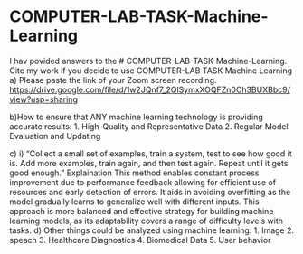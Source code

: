 # COMPUTER-LAB-TASK-Machine-Learning

I hav povided answers to the # COMPUTER-LAB-TASK-Machine-Learning. Cite my work if you decide to use
COMPUTER-LAB TASK
Machine Learning
    a) Please paste the link of your Zoom screen recording.
       https://drive.google.com/file/d/1w2JQnf7_2QlSymxXOQFZn0Ch3BUXBbc9/view?usp=sharing


b)How to ensure that ANY machine learning technology is providing accurate results:
    1. High-Quality and Representative Data
    2. Regular Model Evaluation and Updating

c)
i) “Collect a small set of examples, train a system, test to see how good it is. Add more examples, train again, and then test again. Repeat until it gets good enough.”
Explaination
This method enables constant process improvement due to performance feedback allowing for efficient use of resources and early detection of errors. It aids in avoiding overfitting as the model gradually learns to generalize well with different inputs. This approach is more balanced and effective strategy for building machine learning models, as its adaptability covers a range of difficulty levels with tasks.
d) Other things could be analyzed using machine learning:
    1. Image
    2. speach
    3. Healthcare Diagnostics
    4. Biomedical Data
    5. User behavior

